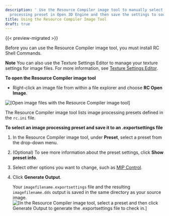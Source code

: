```yaml
---
description: ' Use the Resource Compiler image tool to manually select an image
  processing preset in Open 3D Engine and then save the settings to source control. '
title: Using the Resource Compiler Image Tool
draft: true
---
```


{{< preview-migrated >}}

Before you can use the Resource Compiler image tool, you must install RC Shell Commands.

**Note**
You can also use the Texture Settings Editor to manage your texture settings for image files. For more information, see [Texture Settings Editor](/docs/userguide/texture-settings-editor.md).

**To open the Resource Compiler image tool**
+ Right-click an image file from within a file explorer and choose **RC Open Image**.

![\[Open image files with the Resource Compiler image tool\]](/images/user-guide/assets/pipeline/asset-pipeline-images-resourcecompiler-2.png)

The Resource Compiler image tool lists image processing presets defined in the `rc.ini` file.

**To select an image processing preset and save it to an .exportsettings file**

1. In the Resource Compiler image tool, under **Preset**, select a preset from the drop-down menu.

1. (Optional) To see more information about the preset settings, click **Show preset info**.

1. Select other options you want to change, such as [MIP Control](/docs/userguide/assets/generating-mipmaps.md).

1. Click **Generate Output**.

   Your `imagefilename.exportsettings` file and the resulting `imagefilename.dds` output is saved in the same directory as your source image.
![\[In the Resource Compiler image tool, select a preset and then click Generate Output to generate the .exportsettings file to check in.\]](/images/user-guide/assets/pipeline/asset-pipeline-images-resourcecompiler.jpg)
